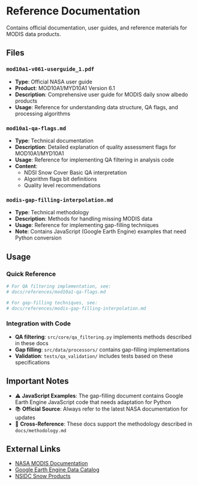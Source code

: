 # Reference Documentation

Contains official documentation, user guides, and reference materials for MODIS data products.

## Files

### **`mod10a1-v061-userguide_1.pdf`**
- **Type**: Official NASA user guide
- **Product**: MOD10A1/MYD10A1 Version 6.1
- **Description**: Comprehensive user guide for MODIS daily snow albedo products
- **Usage**: Reference for understanding data structure, QA flags, and processing algorithms

### **`mod10a1-qa-flags.md`**
- **Type**: Technical documentation
- **Description**: Detailed explanation of quality assessment flags for MOD10A1/MYD10A1
- **Usage**: Reference for implementing QA filtering in analysis code
- **Content**: 
  - NDSI Snow Cover Basic QA interpretation
  - Algorithm flags bit definitions
  - Quality level recommendations

### **`modis-gap-filling-interpolation.md`**
- **Type**: Technical methodology
- **Description**: Methods for handling missing MODIS data
- **Usage**: Reference for implementing gap-filling techniques
- **Note**: Contains JavaScript (Google Earth Engine) examples that need Python conversion

## Usage

### Quick Reference
```python
# For QA filtering implementation, see:
# docs/references/mod10a1-qa-flags.md

# For gap-filling techniques, see:
# docs/references/modis-gap-filling-interpolation.md
```

### Integration with Code
- **QA filtering**: `src/core/qa_filtering.py` implements methods described in these docs
- **Gap filling**: `src/data/processors/` contains gap-filling implementations
- **Validation**: `tests/qa_validation/` includes tests based on these specifications

## Important Notes
- ⚠️ **JavaScript Examples**: The gap-filling document contains Google Earth Engine JavaScript code that needs adaptation for Python
- 📚 **Official Source**: Always refer to the latest NASA documentation for updates
- 🔗 **Cross-Reference**: These docs support the methodology described in `docs/methodology.md`

## External Links
- [NASA MODIS Documentation](https://modis.gsfc.nasa.gov/)
- [Google Earth Engine Data Catalog](https://developers.google.com/earth-engine/datasets/catalog/MODIS_061_MOD10A1)
- [NSIDC Snow Products](https://nsidc.org/data/modis/snow_ice)